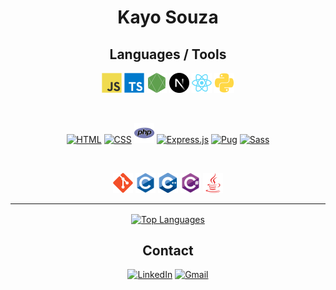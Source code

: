 <h1 align="center">Kayo Souza</h1>

<div align="center">

<h2 style="word-wrap: no-break">Languages / Tools</h2>

<a href="https://developer.mozilla.org/en-US/docs/Web/JavaScript"><img height="32" width="32" alt="JavaScript" title="JavaScript" src="https://raw.githubusercontent.com/devicons/devicon/master/icons/javascript/javascript-original.svg"></a>
<a href="https://www.typescriptlang.org"><img height="32" width="32" alt="TypeScript" title="TypeScript" src="https://raw.githubusercontent.com/devicons/devicon/master/icons/typescript/typescript-original.svg"></a>
<a href="https://nodejs.org"><img height="32" width="32" alt="Node.js" title="Node.js" src="https://raw.githubusercontent.com/devicons/devicon/master/icons/nodejs/nodejs-plain.svg"></a>
<a href="https://nextjs.org"><img height="32" width="32" alt="Next.js" title="Next.js" src="https://github.com/devicons/devicon/blob/master/icons/nextjs/nextjs-original.svg"></a>
<a href="https://react.dev"><img height="32" width="32" alt="React.js" title="React.js" src="https://raw.githubusercontent.com/devicons/devicon/master/icons/react/react-original.svg"></a>
<a href="https://www.python.org"><img height="32" width="32" alt="Python" title="Python" src="https://raw.githubusercontent.com/devicons/devicon/master/icons/python/python-plain.svg"></a>

<br>

<a href="https://developer.mozilla.org/en-US/docs/Web/HTML"><img height="32" width="32" alt="HTML" title="HTML" src="https://skillicons.dev/icons?i=html"></a></a>
<a href="https://developer.mozilla.org/en-US/docs/Web/CSS"><img height="32" width="32" alt="CSS" title="CSS" src="https://skillicons.dev/icons?i=css"></a>
<a href="https://www.php.net"><img height="32" width="32" alt="PHP" title="PHP" src="https://raw.githubusercontent.com/devicons/devicon/master/icons/php/php-original.svg"></a>
<a href="https://expressjs.com"><img height="32" width="32" alt="Express.js" title="Express.js" src="https://skillicons.dev/icons?i=express"></a>
<a href="https://pugjs.org"><img height="32" width="32" alt="Pug" title="Pug" src="https://skillicons.dev/icons?i=pug"></a>
<a href="https://sass-lang.com"><img height="32" width="32" alt="Sass" title="Sass" src="https://skillicons.dev/icons?i=sass"></a>

<br>

<a href="https://git-scm.com"><img height="32" width="32" alt="Git" title="Git" src="https://raw.githubusercontent.com/devicons/devicon/master/icons/git/git-plain.svg"></a>
<a href="https://www.iso.org/standard/74528.html"><img height="32" width="32" alt="C" title="C" src="https://raw.githubusercontent.com/devicons/devicon/master/icons/c/c-original.svg"></a>
<a href="https://cplusplus.com"><img height="32" width="32" alt="C++" title="C++" src="https://raw.githubusercontent.com/devicons/devicon/master/icons/cplusplus/cplusplus-original.svg"></a>
<a href="https://learn.microsoft.com/en-us/dotnet/csharp"><img height="32" width="32" alt="CSharp" title="C#" src="https://raw.githubusercontent.com/devicons/devicon/master/icons/csharp/csharp-original.svg"></a>
<a href="https://www.java.com"><img height="32" width="32" alt="Java" title="Java" src="https://raw.githubusercontent.com/devicons/devicon/master/icons/java/java-plain.svg"></a>

</div>

<hr>

<div align="center">

<a href="https://github.com/anuraghazra/github-readme-stats"><img align="center" alt="Top Languages" src="https://github-readme-stats.vercel.app/api/top-langs/?username=Alphka&layout=compact&card_width=445&langs_count=10&theme=dracula&border_radius=4&hide=procfile,hack"></a>

</div>

<div align="center">

## Contact

<a href="https://www.linkedin.com/in/kayosouza"><img alt="LinkedIn" src="https://img.shields.io/badge/LinkedIn-0077B5?style=for-the-badge&logo=linkedin&logoColor=white"></a>
<a href="mailto:kayo.felipe.souza2014@gmail.com"><img alt="Gmail" src="https://img.shields.io/badge/Gmail-333?style=for-the-badge&logo=gmail&logoColor=white"></a>

</div>
